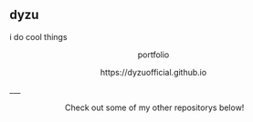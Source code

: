 ## dyzu

i do cool things


<p align="center">
portfolio
</p>
<p align="center">
  
</p>
<p align="center">
https://dyzuofficial.github.io
</p>
___
 
 
 
<p align="center">
&nbsp;Check out some of my other repositorys below!
</p>
&nbsp;
